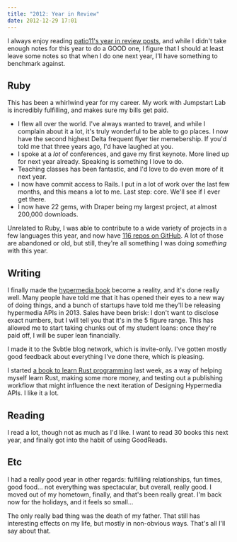```yaml
---
title: "2012: Year in Review"
date: 2012-12-29 17:01
---
```


I always enjoy reading [patio11's year in review
posts](http://www.kalzumeus.com/2012/12/29/bingo-card-creator-and-other-stuff-year-in-review-2012/),
and while I didn't take enough notes for this year to do a GOOD one, I figure
that I should at least leave some notes so that when I do one next year, I'll
have something to benchmark against.

## Ruby

This has been a whirlwind year for my career. My work with Jumpstart Lab is
incredibly fulfilling, and makes sure my bills get paid.

* I flew all over the world. I've always wanted to travel, and while I complain
  about it a lot, it's truly wonderful to be able to go places. I now have the
  second highest Delta frequent flyer tier memebership. If you'd told me that
  three years ago, I'd have laughed at you.
* I spoke at a _lot_ of conferences, and gave my first keynote. More lined up
  for next year already. Speaking is something I love to do.
* Teaching classes has been fantastic, and I'd love to do even more of it next
  year.
* I now have commit access to Rails. I put in a lot of work over the last few
  months, and this means a lot to me. Last step: core. We'll see if I ever get
  there.
* I now have 22 gems, with Draper being my largest project, at almost 200,000
  downloads.

Unrelated to Ruby, I was able to contribute to a wide variety of projects in
a few languages this year, and now have [116 repos on
GitHub](http://github.com/steveklabnik). A lot of those are abandoned or old,
but still, they're all something I was doing _something_ with this year.

## Writing

I finally made the [hypermedia book](http://designinghypermediaapis.com/)
become a reality, and it's done really well.  Many people have told me that it
has opened their eyes to a new way of doing things, and a bunch of startups
have told me they'll be releasing hypermedia APIs in 2013. Sales have been
brisk: I don't want to disclose exact numbers, but I will tell you that it's in
the 5 figure range. This has allowed me to start taking chunks out of my
student loans: once they're paid off, I will be super lean financially.

I made it to the Svbtle blog network, which is invite-only. I've gotten mostly
good feedback about everything I've done there, which is pleasing.

I started [a book to learn Rust programming](http://www.rustforrubyists.com/)
last week, as a way of helping myself learn Rust, making some more money, and
testing out a publishing workflow that might influence the next iteration of
Designing Hypermedia APIs. I like it a lot.

## Reading

I read a lot, though not as much as I'd like. I want to read 30 books this next
year, and finally got into the habit of using GoodReads.

## Etc

I had a really good year in other regards: fulfilling relationships, fun times,
good food... not everything was spectacular, but overall, really good. I moved
out of my hometown, finally, and that's been really great. I'm back now for
the holidays, and it feels so small...

The only really bad thing was the death of my father. That still has
interesting effects on my life, but mostly in non-obvious ways. That's all I'll
say about that.
